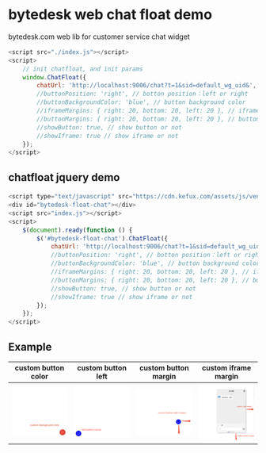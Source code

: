 <!--
 * @Author: jackning 270580156@qq.com
 * @Date: 2024-02-28 10:53:41
 * @LastEditors: jackning 270580156@qq.com
 * @LastEditTime: 2024-06-14 09:56:29
 * @Description: bytedesk.com https://github.com/Bytedesk/bytedesk
 *   Please be aware of the BSL license restrictions before installing Bytedesk IM – 
 *  selling, reselling, or hosting Bytedesk IM as a service is a breach of the terms and automatically terminates your rights under the license. 
 *  仅支持企业内部员工自用，严禁私自用于销售、二次销售或者部署SaaS方式销售 
 *  Business Source License 1.1: https://github.com/Bytedesk/bytedesk/blob/main/LICENSE 
 *  contact: 270580156@qq.com 
 * 联系：270580156@qq.com
 * Copyright (c) 2024 by bytedesk.com, All Rights Reserved. 
-->
# bytedesk web chat float demo

bytedesk.com web lib for customer service chat widget

```js
<script src="./index.js"></script>
<script>
    // init chatfloat, and init params
    window.ChatFloat({
        chatUrl: 'http://localhost:9006/chat?t=1&sid=default_wg_uid&', // custom chat url
        //buttonPosition: 'right', // botton position：left or right
        //buttonBackgroundColor: 'blue', // button background color
        //iframeMargins: { right: 20, bottom: 20, left: 20 }, // iframe margins
        //buttonMargins: { right: 20, bottom: 20, left: 20 }, // button margins
        //showButton: true, // show button or not
        //showIframe: true // show iframe or not
    });
</script>
```

## chatfloat jquery demo

```js
<script type="text/javascript" src="https://cdn.kefux.com/assets/js/vendor/jquery/1.9.1/jquery.min.js"></script>
<div id="bytedesk-float-chat"></div>
<script src="index.js"></script>
<script>
    $(document).ready(function () {
        $('#bytedesk-float-chat').ChatFloat({
            chatUrl: 'http://localhost:9006/chat?t=1&sid=default_wg_uid&',
            //buttonPosition: 'right', // botton position：left or right
            //buttonBackgroundColor: 'blue', // button background color
            //iframeMargins: { right: 20, bottom: 20, left: 20 }, // iframe margins
            //buttonMargins: { right: 20, bottom: 20, left: 20 }, // button margins
            //showButton: true, // show button or not
            //showIframe: true // show iframe or not
        });
    });
</script>
```

## Example

| custom button color |  custom button left | custom button margin | custom iframe margin |
| :----------: | :----------: | :----------:  | :----------: |
| <img src="./image/button-color.png" width="250"> | <img src="./image/button-left.png" width="250"> | <img src="./image/button-margin.png" width="250"> | <img src="./image/iframe-margin.png" width="250"> |
